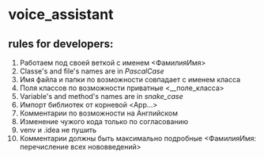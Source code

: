 # voice_assistant

## rules for developers:
1) Работаем под своей веткой с именем <ФамилияИмя>
2) Classe's and file's names are in *PascalCase*
3) Имя файла и папки по возможности совпадает с именем класса
4) Поля классов по возможности приватные <__поле_класса>
5) Variable's and method's names are in *snake_case*
6) Импорт библиотек от корневой <App...>
7) Комментарии по возможности на Английском
8) Изменение чужого кода только по согласованию
9) venv и .idea не пушить
10) Комментарии должны быть максимально подробные <ФамилияИмя: перечисление всех нововведений>